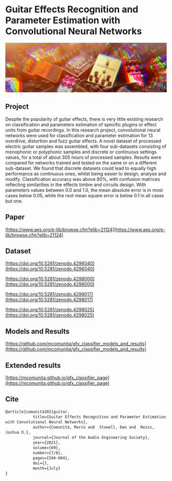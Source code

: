 # **Guitar Effects Recognition and Parameter Estimation with Convolutional Neural Networks**

![](img/pedals.jpg)

## **Project**

Despite the popularity of guitar effects, there is very little existing research on classification and parameters  estimation  of specific  plugins  or  effect  units  from  guitar  recordings.   In this research project, convolutional neural networks were used for classification and parameter estimation for 13 overdrive, distortion and fuzz guitar effects. A novel dataset of processed electric guitar samples was assembled, with four sub-datasets consisting of monophonic or polyphonic samples and discrete or continuous settings values, for a total of about 305 hours of processed samples.  Results were compared for networks trained and tested on the same or on a different sub-dataset. We found that discrete datasets could lead to equally high performance as continuous ones, whilst being easier to design, analyse and modify. Classification accuracy was above 80%, with confusion matrices reflecting similarities in the effects timbre and circuits design. With parameters values between 0.0 and 1.0, the mean absolute error is in most cases below 0.05, while the root mean square error is below 0.1 in all cases but one.

## **Paper**
[https://www.aes.org/e-lib/browse.cfm?elib=21124](https://www.aes.org/e-lib/browse.cfm?elib=21124)

## **Dataset**
[https://doi.org/10.5281/zenodo.4296040](https://doi.org/10.5281/zenodo.4296040)

[https://doi.org/10.5281/zenodo.4298000](https://doi.org/10.5281/zenodo.4298000)

[https://doi.org/10.5281/zenodo.4298017](https://doi.org/10.5281/zenodo.4298017)

[https://doi.org/10.5281/zenodo.4298025](https://doi.org/10.5281/zenodo.4298025)


## **Models and Results**

[https://github.com/mcomunita/gfx_classifier_models_and_results](https://github.com/mcomunita/gfx_classifier_models_and_results)

## **Extended results**
[https://mcomunita.github.io/gfx_classifier_page](https://mcomunita.github.io/gfx_classifier_page)

## **Cite**
```
@article{comunità2021guitar,
            title={Guitar Effects Recognition and Parameter Estimation with Convolutional Neural Networks},
            author={Comunità, Marco and  Stowell, Dan and  Reiss, Joshua D.},
            journal={Journal of the Audio Engineering Society},
            year={2021},
            volume={69},
            number={7/8},
            pages={594-604},
            doi={}, 
            month={July}
}
```